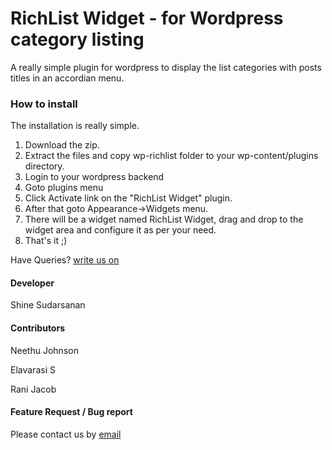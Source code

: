 RichList Widget - for Wordpress category listing
===========

A really simple plugin for wordpress to display the list categories with posts titles in an accordian menu.

### How to install
The installation is really simple.

1. Download the zip.
2. Extract the files and copy wp-richlist folder to your wp-content/plugins directory.
3. Login to your wordpress backend
4. Goto plugins menu 
5. Click Activate link on the "RichList Widget" plugin.
6. After that goto Appearance->Widgets menu.
7. There will be a widget named RichList Widget, drag and drop to the widget area and configure it as per your need.
8. That's it ;)

Have Queries? [write us on](mailto:shineklbm@gmail.com)

#### Developer

Shine Sudarsanan

#### Contributors

Neethu Johnson

Elavarasi S

Rani Jacob

#### Feature Request / Bug report
Please contact us by [email](mailto:shine@richkenmedia.com)

